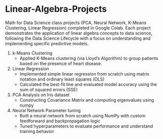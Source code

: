 # Linear-Algebra-Projects
Math for Data Science class projects (PCA, Neural Network, K-Means Clustering, Linear Regression) completed in Google Colab. Each project demonstrates the application of linear algebra concepts to data science, following the Data Science Lifecycle with a focus on understanding and implementing specific predictive models.

1. k-Means Clustering 
   - Applied K-Means clustering (via Lloyd’s Algorithm) to group patients based on the presence of heart disease.
2. Linear Regression 
   - Implemented simple linear regression from scratch using matrix notation and ordinary least squares (OLS)
   - Calculated the best-fit line and evaluated model accuracy using the sum of squared errors (SSE)
3. PCA Analysis on Iris dataset
   - Constructing Covariance Matrix and computing eigenvalues using numpy
4. Neural Network Parameter tuning
   - Built a neural network from scratch using NumPy with custom feedforward and backpropagation logic
   - Tuned hyperparameters to evaluate performance and understand training behavior
